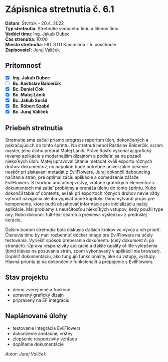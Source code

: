 # Zápisnica stretnutia č. 6.1

**Dátum**: Štvrtok - 20.4. 2022  
**Typ stretnutia**: Stretnutie vedúceho tímu a členov tímu  
**Vedúci tímu**: Ing. Jakub Dubec  
**Čas strenutia**: 10:00  
**Miesto stretnutia**: FIIT STU Kancelária - 5. poschodie  
**Zapisovateľ**: Juraj Valiček

## Prítomnosť

- [x] **Ing. Jakub Dubec**
- [ ] **Bc. Rastislav Balcerčík**
- [x] **Bc. Daniel Cok**
- [x] **Bc. Matej Lánik**
- [x] **Bc. Jakub Sorád**
- [x] **Bc. Róbert Szabó**
- [x] **Bc. Juraj Valiček**

## Priebeh stretnutia

Stretnutie sme začali priamo progress reportom úloh, dokončených a pokračujúcich do tohto šprintu. Na stretnutí nebol Rastislav Balcerčík, scram master, jeho úlohu prebral Matej Lánik. Práve Rasťo vykonal aj grafický revamp aplikácie s modernejším dizajnom a podieľal sa na pozadí niekoľkých úloh. Matej upravoval čítanie metadát kvôli exportu rôznych druhov dokumentov, no napokon bude potrebné univerzálne riešenie neskôr pri získavaní metadát z EvilFlowers. Juraj dokončil debouncing načítania strán, pre optimalizáciu aplikácie a obmedzenie záťaže EvilFlowers. S tvorbou anotačnej vrstvy, vrátane grafických elementov v dokumentoch má zatiaľ problémy a prenáša úlohu do tohto šprintu. Kubo dokončil table of contents, avšak pri exportoch rôznych druhov nevie vždy vytvoriť navigáciu ale iba vypísať dané kapitoly. Dano vytváral props pre komponenty, ktoré budú obsahovať informácie pre inicializáciu našej aplikácie. Mal problémy s neurčitosťou niekoľkých vstupov, kedy použil type any. Robo dokončil full-text search a previews výsledkov z predošlej iterácie.

Ďalším bodom stretnutia bola diskusia ďalších krokov vo vývoji a ich priorít. Členovia tímu by mali rozbehnúť docker image pre EvilFlowers na účely testovania. Vyriešiť spôsob preberania dokumentu (celý dokument či po stranách). Úprava responzivity aplikácie a ďalšie quality of life vylepšenia (bind kláves na posúvanie strán, zoom vykonávaný v aplikácii nie browser). Doplniť dokumentáciu, ako fungujú funkcionality, aké sú vstupy, výstupy. Hlavná priorita je na dokončenie funkcionalít a prepojenie s EvilFlowers.

## Stav projektu

- demo zverejnené a funkčné
- upravený grafický dizajn
- pripravený na EF integráciu

## Naplánované úlohy

- testovanie integrácie EvilFlowers
- dokončenie anotačnej vrstvy
- zlepšenie responzivity vzhľadu
- dopĺňanie dokumentácie

_Autor: Juraj Valiček_
